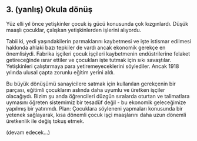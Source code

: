 3\. (yanlış) Okula dönüş
------

Yüz elli yıl önce yetişkinler çocuk iş gücü konusunda çok kızgınlardı. Düşük maaşlı çocuklar, çalışkan yetişkinlerden işlerini alıyordu.

Tabii ki, yedi yaşındakilerin parmaklarını kaybetmesi ve işte istismar edilmesi hakkında ahlaki bazı tepkiler de vardı ancak ekonomik gerekçe en önemlisiydi. Fabrika işçileri çocuk işçileri kaybetmenin endüstrilerine felaket getireceğinde ısrar ettiler ve çocukları işte tutmak için sıkı savaştılar. Yetişkinleri çalıştırmaya para yetiremeyeceklerini söylediler. Ancak 1918 yılında ulusal çapta zorunlu eğitim yerini aldı.

Bu büyük dönüşümü sanayicilere satmak için kullanılan gerekçenin bir parçası, eğitimli çocukların aslında daha uyumlu ve üretken işçiler olacağıydı. Bizim şu anda öğrencileri düzgün sıralarda oturtan ve talimatlara uymasını öğreten sistemimiz bir tesadüf değil - bu ekonomik geleceğimize yapılmış bir yatırımdı. Plan: Çocuklara söyleneni yapmaları konusunda bir yetenek sağlayarak, kısa dönemli çocuk işçi maaşlarını daha uzun dönemli üretkenlik ile değiş tokuş etmek.

(devam edecek...)
